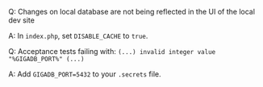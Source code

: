 Q: Changes on local database are not being reflected in the UI of the local dev site

A: In `index.php`, set `DISABLE_CACHE` to `true`.

Q: Acceptance tests failing with: `(...) invalid integer value "%GIGADB_PORT%" (...)`

A: Add `GIGADB_PORT=5432` to your `.secrets` file.